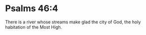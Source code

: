 # Psalms 46:4

There is a river whose streams make glad the city of God, the holy habitation of the Most High.
